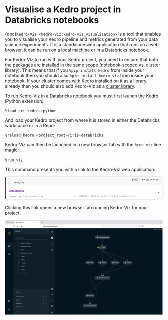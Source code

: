 # Visualise a Kedro project in Databricks notebooks

{doc}`Kedro-Viz <kedro-viz:kedro-viz_visualisation>` is a tool that enables you to visualise your Kedro pipeline and metrics generated from your data science experiments. It is a standalone web application that runs on a web browser, it can be run on a local machine or in a Databricks notebook.

For Kedro-Viz to run with your Kedro project, you need to ensure that both the packages are installed in the same scope (notebook-scoped vs. cluster library). This means that if you `%pip install kedro` from inside your notebook then you should also `%pip install kedro-viz` from inside your notebook.
If your cluster comes with Kedro installed on it as a library already then you should also add Kedro-Viz as a [cluster library](https://docs.microsoft.com/en-us/azure/databricks/libraries/cluster-libraries).

To run Kedro-Viz in a Databricks notebook you must first launch the Kedro IPython extension:

```ipython
%load_ext kedro.ipython
```

And load your Kedro project from where it is stored in either the Databricks workspace or in a Repo:

```ipython
%reload_kedro <project_root>/iris-databricks
```

Kedro-Viz can then be launched in a new browser tab with the `%run_viz` line magic:

```ipython
%run_viz
```

This command presents you with a link to the Kedro-Viz web application.

![databricks_viz_link](../../../meta/images/databricks_viz_link.png)

Clicking this link opens a new browser tab running Kedro-Viz for your project.

![databricks_viz_demo](../../../meta/images/databricks_viz_demo.png)
